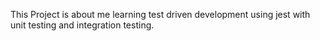 This Project is about me learning test driven development using jest with unit testing and integration testing.